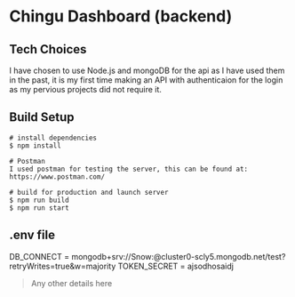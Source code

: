 # Chingu Dashboard (backend)

## Tech Choices

I have chosen to use Node.js and mongoDB for the api as I have used them in the past, it is my first time making an API with authenticaion for the login as my pervious projects did not require it. 

## Build Setup

```
# install dependencies
$ npm install

# Postman 
I used postman for testing the server, this can be found at: https://www.postman.com/

# build for production and launch server
$ npm run build
$ npm run start

```

## **.env** file

DB_CONNECT = mongodb+srv://Snow:<password>@cluster0-scly5.mongodb.net/test?retryWrites=true&w=majority
TOKEN_SECRET = ajsodhosaidj

> Any other details here
